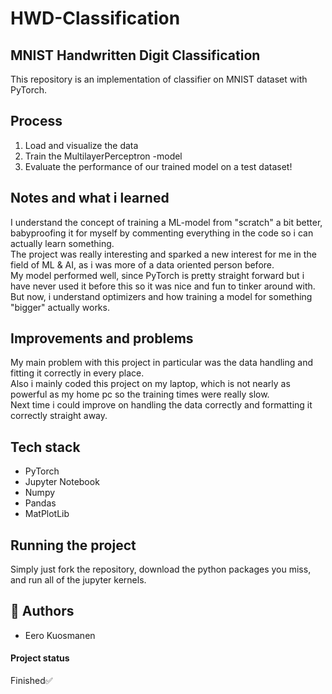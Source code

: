 # HWD-Classification
## MNIST Handwritten Digit Classification  

This repository is an implementation of classifier on MNIST dataset with PyTorch.  

## Process
1. Load and visualize the data  
2. Train the MultilayerPerceptron -model  
3. Evaluate the performance of our trained model on a test dataset!

## Notes and what i learned  
I understand the concept of training a ML-model from "scratch" a bit better, babyproofing it for myself by commenting everything in the code so i can actually learn something.  
The project was really interesting and sparked a new interest for me in the field of ML & AI, as i was more of a data oriented person before.  
My model performed well, since PyTorch is pretty straight forward but i have never used it before this so it was nice and fun to tinker around with.  
But now, i understand optimizers and how training a model for something "bigger" actually works.

## Improvements and problems  
My main problem with this project in particular was the data handling and fitting it correctly in every place.  
Also i mainly coded this project on my laptop, which is not nearly as powerful as my home pc so the training times were really slow.  
Next time i could improve on handling the data correctly and formatting it correctly straight away.

## Tech stack
<ul>
  <li>PyTorch</li>
  <li>Jupyter Notebook</li>
  <li>Numpy</li>
  <li>Pandas</li>
  <li>MatPlotLib</li>
</ul>  

## Running the project
Simply just fork the repository, download the python packages you miss, and run all of the jupyter kernels.
  
## 🔧 Authors  
<ul>
  <li>Eero Kuosmanen</li>
</ul>


#### Project status
Finished✅
